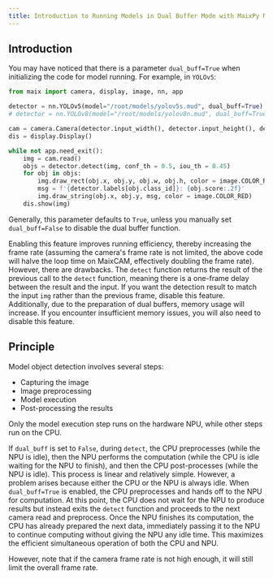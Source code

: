 ```yaml
---
title: Introduction to Running Models in Dual Buffer Mode with MaixPy MaixCAM
---
```


## Introduction

You may have noticed that there is a parameter `dual_buff=True` when initializing the code for model running. For example, in `YOLOv5`:

```python
from maix import camera, display, image, nn, app

detector = nn.YOLOv5(model="/root/models/yolov5s.mud", dual_buff=True)
# detector = nn.YOLOv8(model="/root/models/yolov8n.mud", dual_buff=True)

cam = camera.Camera(detector.input_width(), detector.input_height(), detector.input_format())
dis = display.Display()

while not app.need_exit():
    img = cam.read()
    objs = detector.detect(img, conf_th = 0.5, iou_th = 0.45)
    for obj in objs:
        img.draw_rect(obj.x, obj.y, obj.w, obj.h, color = image.COLOR_RED)
        msg = f'{detector.labels[obj.class_id]}: {obj.score:.2f}'
        img.draw_string(obj.x, obj.y, msg, color = image.COLOR_RED)
    dis.show(img)
```

Generally, this parameter defaults to `True`, unless you manually set `dual_buff=False` to disable the dual buffer function.

Enabling this feature improves running efficiency, thereby increasing the frame rate (assuming the camera's frame rate is not limited, the above code will halve the loop time on MaixCAM, effectively doubling the frame rate). However, there are drawbacks. The `detect` function returns the result of the previous call to the `detect` function, meaning there is a one-frame delay between the result and the input. If you want the detection result to match the input `img` rather than the previous frame, disable this feature. Additionally, due to the preparation of dual buffers, memory usage will increase. If you encounter insufficient memory issues, you will also need to disable this feature.

## Principle

Model object detection involves several steps:

* Capturing the image
* Image preprocessing
* Model execution
* Post-processing the results

Only the model execution step runs on the hardware NPU, while other steps run on the CPU.

If `dual_buff` is set to `False`, during `detect`, the CPU preprocesses (while the NPU is idle), then the NPU performs the computation (while the CPU is idle waiting for the NPU to finish), and then the CPU post-processes (while the NPU is idle). This process is linear and relatively simple. However, a problem arises because either the CPU or the NPU is always idle. When `dual_buff=True` is enabled, the CPU preprocesses and hands off to the NPU for computation. At this point, the CPU does not wait for the NPU to produce results but instead exits the `detect` function and proceeds to the next camera read and preprocess. Once the NPU finishes its computation, the CPU has already prepared the next data, immediately passing it to the NPU to continue computing without giving the NPU any idle time. This maximizes the efficient simultaneous operation of both the CPU and NPU.

However, note that if the camera frame rate is not high enough, it will still limit the overall frame rate.

